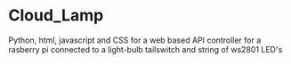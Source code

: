 Cloud_Lamp
==========

Python, html, javascript and CSS for a web based API controller for a rasberry pi connected to a light-bulb tailswitch and string of ws2801 LED's

